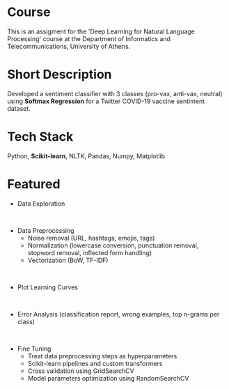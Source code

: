# Course

This is an assigment for the 'Deep Learning for Natural Language Processing' course at the Department of Informatics and Telecommunications, University of Athens.

# Short Description

Developed a sentiment classifier with 3 classes (pro-vax, anti-vax, neutral) using **Softmax Regression** for a Twitter COVID-19 vaccine sentiment dataset.

# Tech Stack

Python, **Scikit-learn**, NLTK, Pandas, Numpy, Matplotlib

# Featured

- Data Exploration

<br>

- Data Preprocessing
  - Noise removal (URL, hashtags, emojis, tags)
  - Normalization (lowercase conversion, punctuation removal, stopword removal, inflected form handling)
  - Vectorization (BoW, TF-IDF)

<br>

- Plot Learning Curves

<br>

- Error Analysis (classification report, wrong examples, top n-grams per class)

<br>

- Fine Tuning
  - Treat data preprocessing steps as hyperparameters
  - Scikit-learn pipelines and custom transformers
  - Cross validation using GridSearchCV
  - Model parameters optimization using RandomSearchCV
